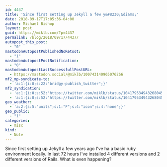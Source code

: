 ```yaml
---
id: 4437
title: 'Since first setting up Jekyll a few y&#8230;&diams;'
date: 2018-09-17T17:05:36-04:00
author: Michael Bishop
layout: post
guid: https://miklb.com/?p=4437
permalink: /blog/2018/09/17/4437/
autopost_this_post:
  - "0"
mastodonAutopostPublishedNoRetoot:
  - "1"
mastodonAutopostPostNotification:
  - "0"
mastodonAutopostLastSuccessfullPostURL:
  - https://mastodon.social/@miklb/100743140965076266
mf2_mp-syndicate-to:
  - 'a:1:{i:0;s:22:"bridgy-publish_twitter";}'
mf2_syndication:
  - 'a:1:{i:0;s:52:"https://twitter.com/miklb/status/1041795349432680453";}'
  - 'a:1:{i:0;s:52:"https://twitter.com/miklb/status/1041795349432680453";}'
geo_weather:
  - 'a:2:{s:5:"units";s:1:"F";s:4:"icon";s:4:"none";}'
geo_public:
  - "1"
categories:
  - misc
kind:
  - Note
---
```

Since first setting up Jekyll a few years ago I've ha a basic ruby environment locally. In last 72 hours I've installed 4 different versions and 2 different versions of Rails. What is even happening?